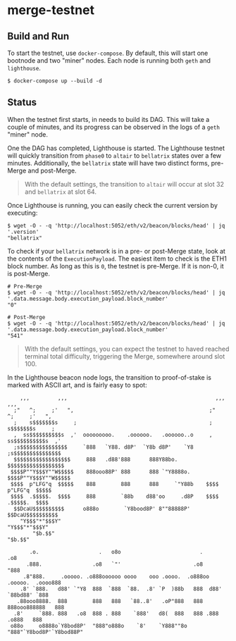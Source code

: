# merge-testnet

## Build and Run

To start the testnet, use `docker-compose`.  By default, this will start one bootnode and two "miner" nodes.  Each node is running both `geth` and `lighthouse`.

```
$ docker-compose up --build -d
```

## Status

When the testnet first starts, in needs to build its DAG.  This will take a couple of minutes, and its progress can be observed in the logs of a `geth` "miner" node.

One the DAG has completed, Lighthouse is started.  The Lighthouse testnet will quickly transition from `phase0` to `altair` to `bellatrix` states over a few minutes.  Additionally, the `bellatrix` state will have two distinct forms, pre-Merge and post-Merge.

> With the default settings, the transition to `altair` will occur at slot 32 and `bellatrix` at slot 64.

Once Lighthouse is running, you can easily check the current version by executing:

```
$ wget -O - -q 'http://localhost:5052/eth/v2/beacon/blocks/head' | jq '.version'
"bellatrix"
```

To check if your `bellatrix` network is in a pre- or post-Merge state, look at the contents of the `ExecutionPayload`.  The easiest item to check is the ETH1 block number. As long as this is `0`, the testnet is pre-Merge.  If it is non-0, it is post-Merge.

```
# Pre-Merge
$ wget -O - -q 'http://localhost:5052/eth/v2/beacon/blocks/head' | jq '.data.message.body.execution_payload.block_number'
"0"

# Post-Merge
$ wget -O - -q 'http://localhost:5052/eth/v2/beacon/blocks/head' | jq '.data.message.body.execution_payload.block_number'
"541"
```

> With the default settings, you can expect the testnet to haved reached terminal total difficulty, triggering the Merge, somewhere around slot 100.

In the Lighthouse beacon node logs, the transition to proof-of-stake is marked with ASCII art, and is fairly easy to spot:

```
    ,,,         ,,,                                               ,,,         ,,,
  ;"   ^;     ;'   ",                                           ;"   ^;     ;'   ",
  ;    s$$$$$$$s     ;                                          ;    s$$$$$$$s     ;
  ,  ss$$$$$$$$$$s  ,'  ooooooooo.    .oooooo.   .oooooo..o     ,  ss$$$$$$$$$$s  ,'
  ;s$$$$$$$$$$$$$$$     `888   `Y88. d8P'  `Y8b d8P'    `Y8     ;s$$$$$$$$$$$$$$$
  $$$$$$$$$$$$$$$$$$     888   .d88'888      888Y88bo.          $$$$$$$$$$$$$$$$$$
 $$$$P""Y$$$Y""W$$$$$    888ooo88P' 888      888 `"Y8888o.     $$$$P""Y$$$Y""W$$$$$
 $$$$  p"LFG"q  $$$$$    888        888      888     `"Y88b    $$$$  p"LFG"q  $$$$$
 $$$$  .$$$$$.  $$$$     888        `88b    d88'oo     .d8P    $$$$  .$$$$$.  $$$$
  $$DcaU$$$$$$$$$$      o888o        `Y8bood8P' 8""88888P'      $$DcaU$$$$$$$$$$
    "Y$$$"*"$$$Y"                                                 "Y$$$"*"$$$Y"
        "$b.$$"                                                       "$b.$$"

       .o.                   .   o8o                         .                 .o8
      .888.                .o8   `"'                       .o8                "888
     .8"888.     .ooooo. .o888oooooo oooo    ooo .oooo.  .o888oo .ooooo.  .oooo888
    .8' `888.   d88' `"Y8  888  `888  `88.  .8' `P  )88b   888  d88' `88bd88' `888
   .88ooo8888.  888        888   888   `88..8'   .oP"888   888  888ooo888888   888
  .8'     `888. 888   .o8  888 . 888    `888'   d8(  888   888 .888    .o888   888
 o88o     o8888o`Y8bod8P'  "888"o888o    `8'    `Y888""8o  "888"`Y8bod8P'`Y8bod88P"
````

